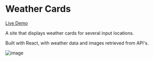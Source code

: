 # Weather Cards

[Live Demo](https://shanesleeman.github.io/weather-app-api/)

A site that displays weather cards for several input locations. 

Built with React, with weather data and images retrieved from API's.

![image](https://user-images.githubusercontent.com/95393050/202972024-f41bfe34-b5a3-4519-b6f6-e6116de9cec0.png)
